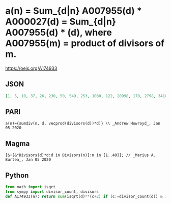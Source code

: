 # a\(n\) \= Sum\_\{d\|n\} A007955\(d\) \* A000027\(d\) \= Sum\_\{d\|n\} A007955\(d\) \* \(d\), where A007955\(m\) \= product of divisors of m\.
https://oeis.org/A174933
## JSON
```JSON
[1, 5, 10, 37, 26, 230, 50, 549, 253, 1030, 122, 20998, 170, 2798, 3410, 16933, 290, 105449, 362, 161062, 9320, 10774, 530, 7984134, 3151, 17750, 19936, 617486, 842, 24304630, 962, 1065509, 36068, 39598, 42950, 362923273, 1370, 55238, 59498, 102561574]
```
## PARI
```PARI
a(n)={sumdiv(n, d, vecprod(divisors(d))*d)} \\ _Andrew Howroyd_, Jan 05 2020
```
## Magma
```Magma
[&+[&*Divisors(d)*d:d in Divisors(n)]:n in [1..40]]; // _Marius A. Burtea_, Jan 05 2020
```
## Python
```Python
from math import isqrt
from sympy import divisor_count, divisors
def A174933(n): return sum(isqrt(d)**(c+2) if (c:=divisor_count(d)) & 1 else d**(c//2+1) for d in divisors(n,generator=True)) # _Chai Wah Wu_, Jun 25 2022
```
